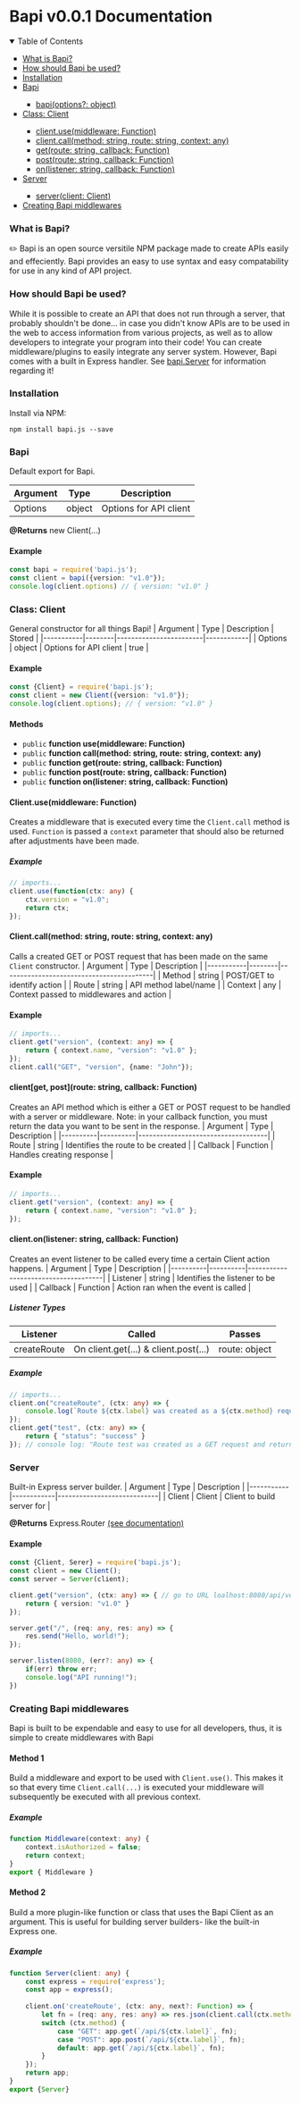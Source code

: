 # Bapi v0.0.1 Documentation

<details open>
<summary>Table of Contents</summary>
<ul style="list-style-type:square">
    <li><a href="#what-is-bapi">What is Bapi?</a></li>
    <li><a href="#how-should-bapi-be-used">How should Bapi be used?</a></li>
    <li><a href="#installation">Installation</a></li>
	<li><a href="#bapi">Bapi</a></li>
	<ul style="list-style-type:square">
  		<li><a href="#bapi">bapi(options?: object)</a></li>
  </ul>
  <li><a href="#class-client">Class: Client</a></li>
  <ul style="list-style-type:square">
  	<li><a href="#clientusemiddleware-function">client.use(middleware: Function)</a></li>
	<li><a href="#clientcallmethod-string-route-string-context-any">client.call(method: string, route: string, context: any)</a></li>
	<li><a href="#clientget-postroute-string-callback-function">get(route: string, callback: Function)</a></li>
	<li><a href="#clientget-postroute-string-callback-function">post(route: string, callback: Function)</a></li>
	<li><a href="#clientonlistener-string-callback-function">on(listener: string, callback: Function)</a></li>
  </ul>
  <li><a href="#server">Server</a></li>
   <ul style="list-style-type:square">
  	<li><a href="#server">server(client: Client)</a></li>
  </ul>
  <li><a href="#creating-bapi-middlewares">Creating Bapi middlewares</a></li>
</ul>
</details>

### What is Bapi?
✏️  Bapi is an open source versitile NPM package made to create APIs easily and effeciently. Bapi provides an easy to use syntax and easy compatability for use in any kind of API project.

### How should Bapi be used?
While it is possible to create an API that does not run through a server, that probably shouldn't be done... in case you didn't know APIs are to be used in the web to access information from various projects, as well as to allow developers to integrate your program into their code! You can create middleware/plugins to easily integrate any server system. However, Bapi comes with a built in Express handler. See [bapi.Server](#server) for information regarding it!

### Installation
Install via NPM:
```
npm install bapi.js --save
```

### Bapi
Default export for Bapi.

| Argument  | Type       | Description                |
|-----------|------------|----------------------------|
| Options    | object | Options for API client |

**@Returns** new Client(...)
#### Example
```ts
const bapi = require('bapi.js');
const client = bapi({version: "v1.0"});
console.log(client.options) // { version: "v1.0" }
```

### Class: Client
General constructor for all things Bapi!
| Argument | Type   | Description            | Stored |
|-----------|--------|------------------------|------------|
| Options   | object | Options for API client | true     |

#### Example
```ts
const {Client} = require('bapi.js');
const client = new Client({version: "v1.0"});
console.log(client.options); // { version: "v1.0" }
```

#### Methods
- `public` **function use(middleware: Function)**
- `public` **function call(method: string, route: string, context: any)**
- `public` **function get(route: string, callback: Function)**
- `public` **function post(route: string, callback: Function)**
- `public` **function on(listener: string, callback: Function)**

#### Client.use(middleware: Function)
Creates a middleware that is executed every time the `Client.call` method is used. `Function` is passed a `context` parameter that should also be returned after adjustments have been made.

##### Example
```ts
// imports...
client.use(function(ctx: any) {
	ctx.version = "v1.0";
	return ctx;
});
```

#### Client.call(method: string, route: string, context: any)
Calls a created GET or POST request that has been made on the same `Client` constructor.
| Argument | Type   | Description                              |
|-----------|--------|------------------------------------------|
| Method    | string | POST/GET to identify action              |
| Route     | string | API method label/name                    |
| Context   | any    | Context passed to middlewares and action |

#### Example
```ts
// imports...
client.get("version", (context: any) => {
	return { context.name, "version": "v1.0" };
});
client.call("GET", "version", {name: "John"});
```

#### client\[get, post]\(route: string, callback: Function)
Creates an API method which is either a GET or POST request to be handled with a server or middleware. Note: in your callback function, you must return the data you want to be sent in the response.
| Argument | Type     | Description                        |
|----------|----------|------------------------------------|
| Route    | string   | Identifies the route to be created |
| Callback | Function | Handles creating response          |

#### Example
```ts
// imports...
client.get("version", (context: any) => {
	return { context.name, "version": "v1.0" };
});
```

#### client.on(listener: string, callback: Function)
Creates an event listener to be called every time a certain Client action happens.
| Argument | Type     | Description                         |
|----------|----------|-------------------------------------|
| Listener | string   | Identifies the listener to be used  |
| Callback | Function | Action ran when the event is called |

##### Listener Types
| Listener    | Called                                | Passes        |
|-------------|---------------------------------------|---------------|
| createRoute | On client.get(...) & client.post(...) | route: object |

##### Example
```ts
// imports...
client.on("createRoute", (ctx: any) => {
	console.log(`Route ${ctx.label} was created as a ${ctx.method} request and returns ${ctx.action()}`);
});
client.get("test", (ctx: any) => {
	return { "status": "success" }
}); // console log: "Route test was created as a GET request and returns {'status': 'success'}"
```
### Server
Built-in Express server builder.
| Argument  | Type       | Description                |
|-----------|------------|----------------------------|
| Client    | Client | Client to build server for |

**@Returns** Express.Router [(see documentation)](https://expressjs.com/en/guide/routing.html)

#### Example
```ts
const {Client, Serer} = require('bapi.js');
const client = new Client();
const server = Server(client);

client.get("version", (ctx: any) => { // go to URL loalhost:8080/api/version
	return { version: "v1.0" }
});

server.get("/", (req: any, res: any) => {
	res.send("Hello, world!");
});

server.listen(8080, (err?: any) => {
	if(err) throw err;
	console.log("API running!");
})
```

### Creating Bapi middlewares
Bapi is built to be expendable and easy to use for all developers, thus, it is simple to create middlewares with Bapi

#### Method 1
Build a middleware and export to be used with `Client.use()`. This makes it so that every time `Client.call(...)` is executed your middleware will subsequently be executed with all previous context.

##### Example
```ts
function Middleware(context: any) {
	context.isAuthorized = false;
	return context;
}
export { Middleware }
```

#### Method 2
Build a more plugin-like function or class that uses the Bapi Client as an argument. This is useful for building server builders- like the built-in Express one.

##### Example
```ts
function Server(client: any) {
    const express = require('express');
    const app = express();
	
    client.on('createRoute', (ctx: any, next?: Function) => {
        let fn = (req: any, res: any) => res.json(client.call(ctx.method, ctx.label, {req, res}));
        switch (ctx.method) {
            case "GET": app.get(`/api/${ctx.label}`, fn);
            case "POST": app.post(`/api/${ctx.label}`, fn);
            default: app.get(`/api/${ctx.label}`, fn);
        }
    });
    return app;
}
export {Server}
```
